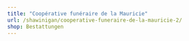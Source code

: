 ```yaml
---
title: "Coopérative funéraire de la Mauricie"
url: /shawinigan/cooperative-funeraire-de-la-mauricie-2/
shop: Bestattungen
---
```

